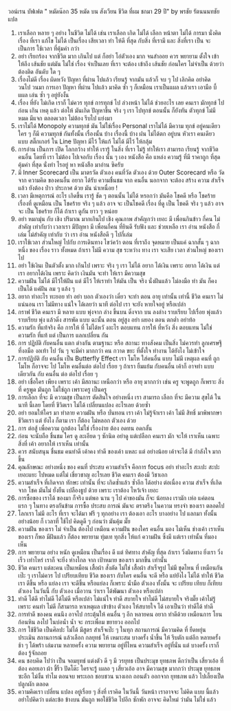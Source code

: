 วอน์เรน บัฟเฟต
 " หมัดน๊อก 35 หมัด บน สังเวียน ชีวิต ที่ผม ชกมา 29 ปี" by พรชัย รัตนนนทชัย แปล
1. เราเลือก หลาย ๆ อย่าง ในชีวิต ไม่ได้ เช่น เราเลือก เกิด ไม่ได้ เลือก หน้าตา ไม่ได้ การมา นั่งคิด เรื่อง ที่เรา แก้ไข ไม่ได้ เป็นเรื่อง เสียเวลา ทำ ให้ดี ที่สุด กับสิ่ง ที่เรามี และ สิ่งที่เรา เป็น จะเป็นการ ใช้เวลา ที่คุ้มค่า กว่า
2. อย่า เรียกร้อง จากชีวิต มาก เกินไป แต่ ก็อย่า โอ๋ตัวเอง มาก จนสำออย ควร พยายาม ตั้งใจ เข้า ให้ถึง เส้นชัย แต่มัน ไม่ใช่ เรื่อง จำเป็นเลย ที่เรา จะต้อง เข้าถึง เส้นชัย ก่อนใคร ไม่จำเป็น ด้วยว่า ต้องติด อันดับ ใด ๆ
3. เรื่องไม่ดี เรื่อง ผิดหวัง ปัญหา ที่ผ่าน ไปแล้ว เรียนรู้ จากมัน แล้วก็ จบ ๆ ไป เลิกคิด อย่าคิด วนไป วนมา การเอา ปัญหา ที่ผ่าน ไปแล้ว มาคิด ซ้ำ ๆ ก็เหมือน เราเป็นแผล แล้วเรา เอามือ บี้แผล เล่น ซ้ำ ๆ อยู่ยังงั้น
4. เรื่อง ที่ยัง ไม่เกิด เราก็ ไม่ควร ทุกข์ การทุกข์ ไป ล่วงหน้า ไม่ได้ ช่วยอะไร เลย คนเรา มักทุกข์ ไปก่อน เกิน เหตุ แล้ว ต่อให้ มันเกิด ปัญหาขึ้น จริง ๆ เรา ไปทุกข์ ตอนนั้น ก็ยังทัน ตัวทุกข์ ไม่มี หมด มีแจก ตลอดเวลา ไม่ต้อง รีบไป แย่งมา
5. เราไม่ได้ Monopoly ความทุกข์ มัน ไม่ใช่เรื่อง Personal เราไม่ได้ มีความ ทุกข์ อยู่คนเดียว ใคร ๆ ก็มี ความทุกข์ กันทั้งนั้น เรื่องนั้น บ้าง เรื่องนี้ บ้าง ฝน ไม่ได้ตก อยู่บน หัวเรา คนเดียว แบบ สติ๊กเกอร์ ใน Line ปัญหา มีไว้ ให้แก้ ไม่ได้ มีไว้ ให้กลุ้ม
6. การอ่าน เป็นการ เปิด โลกกว้าง ทำให้ เรารู้ ในสิ่ง ที่เรา ไม่รู้ ทำให้เรา สามารถ เรียนรู้ จากชีวิต คนอื่น โดยที่ เรา ไม่ต้อง ไปเจอกับ เรื่อง นั้น ๆ เอง หนังสือ คือ แหล่ง ความรู้ ที่มี ราคาถูก ที่สุด คุ้มค่า ที่สุด นั่งทำ ไรอยู่ หา หนังสือ มาอ่าน ซิครับ
7. มี Inner Scorecard เป็น มาตรวัด ตัวเอง คนที่วัด ตัวเอง ด้วย Outer Scorecard หรือ วัดจาก ความคิด ของคนอื่น อยาก ได้รับ ความชื่นชม จาก คนอื่น นอกจาก จะต้อง สร้าง ความ สำเร็จ แล้ว ยังต้อง ป่าว ประกาศ ด้วย มัน น่าเหนื่อย !
8. เวลา มีเหตุการณ์ อะไร เกิดขึ้น เรารู้ ชัด ๆ ตอนนั้น ไม่ได้ หรอกว่า มันคือ โชคดี หรือ โชคร้าย เรื่องที่ ดูเหมือน เป็น โชคร้าย จริง ๆ แล้ว อาจ จะ เป็นโชคดี เรื่อง ที่ดู เป็น โชคดี จริง ๆ แล้ว อาจจะ เป็น โชคร้าย ก็ได้ ถ้าเรา ดูกัน ยาว ๆ หน่อย
9. อย่า หมกมุ่น กับ เชิง ปริมาณ มากเกินไป เชิง คุณภาพ สำคัญกว่า เยอะ มี เพื่อนกินข้าว กี่คน ไม่สำคัญ เท่ากับว่า เวลาเรา มีปัญหา มี เพื่อนกี่คน ที่ยินดี รับฟัง และ ช่วยเหลือ เรา อ่าน หนังสือ กี่เล่ม ไม่สำคัญ เท่ากับ ว่า เรา อ่าน หนังสือดี ๆ ไปกี่เล่ม
10. เราใช้เวลา ส่วนใหญ่ ไปกับ การเดินทาง ไขว่คว้า ตอน ที่เราถึง จุดหมาย เป็นแค่ ฉากสั้น ๆ ฉากหนึ่ง ของ เรื่อง ราว ทั้งหมด ถ้าเรา ไม่มี ความ สุข ระหว่าง ทาง เรา จะเสีย เวลา ส่วนใหญ่ ของเรา ไป
11. อย่า ใช้เงินเ ป็นตัวตั้ง มาก เกินไป เพราะ จริง ๆ เรา ไม่ได้ อยาก ได้เงิน เพราะ อยาก ได้เงิน แต่เรา อยากได้เงิน เพราะ คิดว่า เงินมัน จะทำ ให้เรา มีความสุข
12. ความฝัน ไม่ได้ มีไว้ให้ฝัน แต่ มีไว้ ให้เราทำ ให้มัน เป็น จริง นั่งฝันแล้ว ไม่ลงมือ ทำ มัน ก็คง เป็นได้ แค่ฝัน ลม ๆ แล้ง ๆ
13. อยาก ทำอะไร ทะยอย ทำ อย่า บอก ตัวเองว่า เดี๋ยว จะทำ ตอน อายุ เท่านั้น เท่านี้ ชีวิต คนเรา ไม่แน่นอน เรา ไม่มีทาง แน่ใจ ได้เลยว่า นาที ต่อไป เรา จะยัง หายใจอยู่ หรือเปล่า
14. กราฟ ชีวิต คนเรา มี หลาย แบบ พุ่งจาก ล่าง ขึ้นบน ดิ่งจาก บน ลงล่าง ราบเรียบ ไปเรื่อย พุ่งแล้ว ราบเรียบ พุ่ง แล้วดิ่ง สารพัด แบบ ฉะนั้น ตอน อยู่สูง อย่า ผยอง ตอน ตกต่ำ อย่าท้อ
15. ความรัก ที่แท้จริง คือ การให้ ที่ ไม่ได้หวั งอะไร ตอบแทน การให้ ที่หวัง สิ่ง ตอบแทน ไม่ใช่ ความรัก ที่แท้ แต่ เป็นการ แลกเปลี่ยน กัน
16. การ ปฏิบัติ กับคนอื่น แตก ต่างกัน ตามฐานะ หรือ สถานะ ทางสังคม เป็นสิ่ง ไม่ควรทำ ลูกเศรษฐี ที่งอมือ งอเท้า ไป วัน ๆ จะมีค่า มากกว่า คน กวาด ขยะ ที่ตั้งใจ ทำงาน ได้ยังไง ไม่เข้าใจ
17. การปฏิบัติ กับ คนอื่น เป็น Butterfly Effect เรา โมโห ใส่คนอื่น แบบ ไม่มี เหตุผล คนที่ ถูกโมโห ก็อาจจะ ไป โมโห คนอื่นต่อ ต่อไป เรื่อย ๆ ถ้าเรา ยิ้มแย้ม กับคนอื่น เค้าก็ อาจทำ แบบ เดียวกัน กับ คนอื่น ต่อ ต่อไป เรื่อย ๆ
18. อย่า เชื่อใคร เพียง เพราะ เค้า มีสถานะ เหนือกว่า หรือ อายุ มากกว่า เช่น ครู จะพูดถูก ก็เพราะ สิ่งที่ ครูพูด มันถูก ไม่ใช่ถูก เพราะครู เป็นครู
19. การเลือก ที่จะ มี ความสุข เป็นการ ตัดสินใจ อย่างหนึ่ง เรา สามารถ เลือก ที่จะ มีความ สุขได้ ในนาที นี้เลย โดยที่ ชีวิตเรา ไม่ได้ เปลี่ยนแปลง อะไรเลย ด้วยซ้ำ
20. อย่า ยอมให้ใคร มา ทำลาย ความฝัน หรือ บั่นทอน เรา เค้า ไม่รู้จักเรา เค้า ไม่มี สิทธิ์ มาพิพากษา ชีวิตเรา แต่ ยังไง ก็ตาม เรา ก็ต้อง ไม่หลอก ตัวเอง ด้วย
21. การ ต่อสู้ เพื่อความ ถูกต้อง ไม่ใช่ เรื่องง่าย ต้อง อดทน อดกลั้น
22. ก่อน จะนับถือ ชื่นชม ใคร ดู ละเอียด ๆ ซักนิด อย่าดู แต่เปลือก คนเรา มัก จะให้ เราเห็น เฉพาะ สิ่งที่ เค้า อยากให้ เราเห็น เท่านั้น
23. ควร สนับสนุน ชื่นชม คนทำดี เค้าคง ทำดี ของเค้า แหละ แต่ อย่างน้อย เค้าจะได้ มี กำลังใจ มากขึ้น
24. คุณลักษณะ อย่างหนึ่ง ของ คนที่ ประสบ ความสำเร็จ คือการ focus อย่า ทำอะไร สะเปะ สะปะ เยอะแยะ ไปหมด แต่ไม่ เชี่ยวชาญ อะไรเลย ชีวิต คนเรา ต้องมี วิชาเอก
25. ความสำเร็จ ที่เกิดจาก ทักษะ เท่านั้น ที่จะ เกิดซ้ำแล้ว ซ้ำอีก ได้อย่าง ต่อเนื่อง ความ สำเร็จ ที่เกิดจาก โชค มันไม่ ยั่งยืน เปลืองธูป ด้วย เพราะ เราต้อง ไหว้เจ้า เยอะ
26. การซื้อของ เราได้ ของมา ก็จริง แต่พอ นาน ๆ ไป ค่าของมัน ก็จะ น้อยลง เรามัก เห่อ แค่ตอน แรก ๆ ในทาง ตรงกันข้าม การซื้อ ประสบ การณ์ มันจะ ตราตรึง ในความ ทรงจำ ของเรา ตลอดไป
27. โลกเรา ไม่มี อะไร ที่เรา จะได้มา ฟรี ๆ ทุกอย่าง เรา ต้องเอา อะไร บางอย่าง ไป แลกมา ทั้งนั้น อย่างน้อย ก็ เวลาที่ ใช้ไป คิดดูดี ๆ ก่อนว่า มันคุ้ม มั๊ย
28. ความฝัน ของเรา ไม่ จำเป็น ต้องไป เหมือน ความฝัน ของใคร คนอื่น มอง ไม่เห็น ช่างเค้า เราเห็น ของเรา ก็พอ มีฝันแล้ว ก็ต้อง พยายาม ทุ่มเท ทุกสิ่ง ให้แก่ ความฝัน ซึ่งมี แต่เรา เท่านั้น ที่มองเห็น
29. การ พยายาม อย่าง หนัก ดูเหมือน เป็นเรื่อง ดี แต่ ทิศทาง สำคัญ ที่สุด ถ้าเรา วิ่งผิดทาง ยิ่งเรา วิ่งเร็ว เท่าไหร่ เราก็ จะยิ่ง ห่างไกล จาก เป้าหมาย ของเรา มากขึ้น เท่านั้น
30. ชีวิต คนเรา แต่ละคน เป็นเหมือน เสื้อผ้า สั่งตัด ไม่ใช่ เสื้อผ้า สำเร็จรูป ไม่มี ชุดไหน ที่ เหมือนกัน เป๊ะ ๆ เราไม่ควร ไป เปรียบเทียบ ชีวิต ของเรา กับใคร คนอื่น จะดี หรือ แย่ยังไง ไม่ได้ ทำให้ ชีวิตเรา ดีขึ้น หรือ แย่ลง เรา จะดีขึ้น หรือแย่ลง ก็เพราะ น้ำมือ ตัวเอง ทั้งนั้น จะ เปรียบ เทียบ ก็เทียบ ตัวเอง ในวันนี้ กับ ตัวเอง เมื่อวาน ว่าเรา ได้พัฒนา ตัวเอง หรือเปล่า
31. ทำดี ได้ดี ทำไม่ดี ได้ไม่ดี หรือเปล่า ไม่แน่ใจ ทำดี สบายใจ ทำไม่ดี ไม่สบายใจ จริงมั๊ย เค้าไม่รู้ เพราะ คนทำ ไม่ดี ก็สามารถ หาเหตุผล เข้าข้าง ตัวเอง ให้สบายใจ ได้ เอาเป็นว่า ทำดีได้ ทำดี
32. การทำดี ของคน คนนึง อาจไป กระตุ้นให้ คนอื่น ๆ อีก หลายคน อยาก ทำดีด้วย เหมือนการ โยน ก้อนหิน ลงไป ในบ่อน้ำ น้ำ จะ กระเพื่อม ขยายวง ออกไป
33. การ ใช้ชีวิต เป็นศิลปะ ไม่ได้ มีสูตร สำเร็จเป๊ะ ๆ ในทุก สถานการณ์ มีความคิด ที่ ยืดหยุ่น ประเมิน สถานการณ์ แล้วเลือก กลยุทธ์ ให้ เหมาะสม บางครั้ง น้ำขึ้น ให้ รีบตัก แต่อีก หลายครั้ง ช้า ๆ ได้พร้า เล่มงาม หลายครั้ง ความ พยายาม อยู่ที่ไหน ความสำเร็จ อยู่ที่นั่น แต่ บางครั้ง เราก็ต้อง รู้จักถอย
34. คน ชอบคิด ไปว่า เป็น จอมยุทธ์ แต่งตัว ดี ๆ มี วรยุทธ เป็นประมุข ยุทธภพ ดีกว่าเป็น เสี่ยวเอ้อ ที่ต้อง คอยเอา ผ้า ขี้ริ้ว ปัดโต๊ะ ใครจะรู้ เผลอ ๆ เสี่ยวเอ้อ อาจ มีความสุข มากกว่า ประมุข ยุทธภพ ซะอีก ไม่งั้น ทำไม ตอนจบ พระเอก ชอบชวน นางเอก ถอนตัว ออกจาก ยุทธภพ แล้ว ไปเลี้ยงเป็ด ปลูกผัก ตลอด
35. ความคิดเรา เปลี่ยน แปลง อยู่เรื่อย ๆ สิ่งที่ เราคิด ในวันนี้ วันหน้า เราอาจจะ ไม่คิด แบบ นี้แล้ว อย่าไปคิดว่า แต่ละข้อ ข้างบน มันถูก พอใช้ชีวิต ไปอีก ซักพัก อาจจะ คิดใหม่ ว่ามัน ไม่ใช่ แล้ว